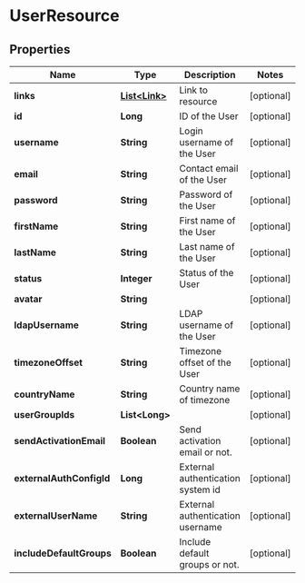 
# UserResource

## Properties
Name | Type | Description | Notes
------------ | ------------- | ------------- | -------------
**links** | [**List&lt;Link&gt;**](Link.md) | Link to resource |  [optional]
**id** | **Long** | ID of the User |  [optional]
**username** | **String** | Login username of the User |  [optional]
**email** | **String** | Contact email of the User |  [optional]
**password** | **String** | Password of the User |  [optional]
**firstName** | **String** | First name of the User |  [optional]
**lastName** | **String** | Last name of the User |  [optional]
**status** | **Integer** | Status of the User |  [optional]
**avatar** | **String** |  |  [optional]
**ldapUsername** | **String** | LDAP username of the User |  [optional]
**timezoneOffset** | **String** | Timezone offset of the User |  [optional]
**countryName** | **String** | Country name of timezone |  [optional]
**userGroupIds** | **List&lt;Long&gt;** |  |  [optional]
**sendActivationEmail** | **Boolean** | Send activation email or not. |  [optional]
**externalAuthConfigId** | **Long** | External authentication system id |  [optional]
**externalUserName** | **String** | External authentication username |  [optional]
**includeDefaultGroups** | **Boolean** | Include default groups or not. |  [optional]



